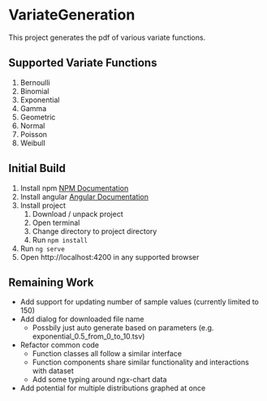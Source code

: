 # VariateGeneration

This project generates the pdf of various variate functions.

## Supported Variate Functions
1. Bernoulli
2. Binomial
2. Exponential
3. Gamma
4. Geometric
5. Normal
6. Poisson
7. Weibull

## Initial Build

1. Install npm [NPM Documentation](https://www.npmjs.com/get-npm)
2. Install angular [Angular Documentation](https://angular.io/guide/setup-local)
3. Install project
    1. Download / unpack project
    2. Open terminal
    3. Change directory to project directory
    4. Run `npm install`
4. Run `ng serve`
5. Open http://localhost:4200 in any supported browser

## Remaining Work

* Add support for updating number of sample values (currently limited to 150)
* Add dialog for downloaded file name
    * Possbily just auto generate based on parameters (e.g. exponential_0.5_from_0_to_10.tsv)
* Refactor common code
    * Function classes all follow a similar interface
    * Function components share similar functionality and interactions with dataset
    * Add some typing around ngx-chart data
* Add potential for multiple distributions graphed at once
